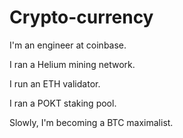 # Crypto-currency

I'm an engineer at coinbase.

I ran a Helium mining network.

I run an ETH validator.

I ran a POKT staking pool.

Slowly, I'm becoming a BTC maximalist.
